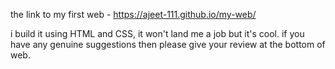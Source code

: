 the link to my first web - https://ajeet-111.github.io/my-web/

i build it using HTML and CSS, it won't land me a job but it's cool. 
if you have any genuine suggestions then please give your review at the bottom of web. 
